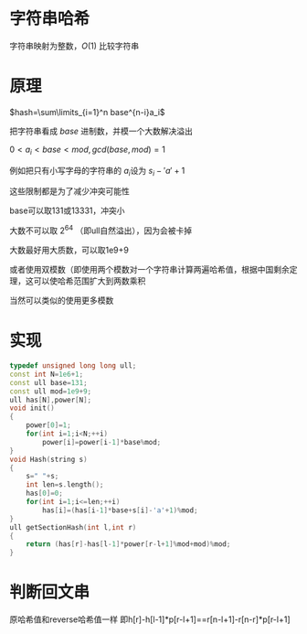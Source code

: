 # 字符串哈希
字符串映射为整数，$O(1)$ 比较字符串

# 原理
$hash=\sum\limits_{i=1}^n base^{n-i}a_i$

把字符串看成 $base$ 进制数，并模一个大数解决溢出

$0<a_i<base<mod,gcd(base,mod)=1$

例如把只有小写字母的字符串的 $a_i$设为 $s_i-'a'+1$

这些限制都是为了减少冲突可能性

base可以取131或13331，冲突小

大数不可以取 $2^{64}$ （即ull自然溢出），因为会被卡掉

大数最好用大质数，可以取1e9+9

或者使用双模数（即使用两个模数对一个字符串计算两遍哈希值，根据中国剩余定理，这可以使哈希范围扩大到两数乘积

当然可以类似的使用更多模数
# 实现
```cpp
typedef unsigned long long ull;
const int N=1e6+1;
const ull base=131;
const ull mod=1e9+9;
ull has[N],power[N];
void init()
{
    power[0]=1;
    for(int i=1;i<N;++i)
        power[i]=power[i-1]*base%mod;
}
void Hash(string s)
{
    s=" "+s;
    int len=s.length();
    has[0]=0;
    for(int i=1;i<=len;++i)
        has[i]=(has[i-1]*base+s[i]-'a'+1)%mod;
}
ull getSectionHash(int l,int r)
{
    return (has[r]-has[l-1]*power[r-l+1]%mod+mod)%mod;
}
```
# 判断回文串
原哈希值和reverse哈希值一样
即h[r]-h[l-1]*p[r-l+1]==r[n-l+1]-r[n-r]*p[r-l+1]